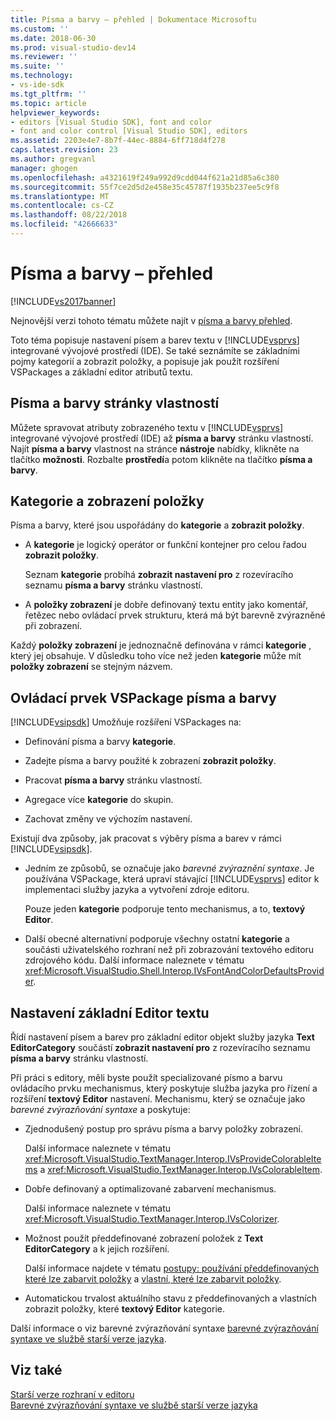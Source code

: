 ```yaml
---
title: Písma a barvy – přehled | Dokumentace Microsoftu
ms.custom: ''
ms.date: 2018-06-30
ms.prod: visual-studio-dev14
ms.reviewer: ''
ms.suite: ''
ms.technology:
- vs-ide-sdk
ms.tgt_pltfrm: ''
ms.topic: article
helpviewer_keywords:
- editors [Visual Studio SDK], font and color
- font and color control [Visual Studio SDK], editors
ms.assetid: 2203e4e7-8b7f-44ec-8884-6ff718d4f278
caps.latest.revision: 23
ms.author: gregvanl
manager: ghogen
ms.openlocfilehash: a4321619f249a992d9cdd044f621a21d85a6c380
ms.sourcegitcommit: 55f7ce2d5d2e458e35c45787f1935b237ee5c9f8
ms.translationtype: MT
ms.contentlocale: cs-CZ
ms.lasthandoff: 08/22/2018
ms.locfileid: "42666633"
---
```

# <a name="font-and-color-overview"></a>Písma a barvy – přehled
[!INCLUDE[vs2017banner](../includes/vs2017banner.md)]

Nejnovější verzi tohoto tématu můžete najít v [písma a barvy přehled](https://docs.microsoft.com/visualstudio/extensibility/font-and-color-overview).  
  
Toto téma popisuje nastavení písem a barev textu v [!INCLUDE[vsprvs](../includes/vsprvs-md.md)] integrované vývojové prostředí (IDE). Se také seznámíte se základními pojmy kategorií a zobrazit položky, a popisuje jak použít rozšíření VSPackages a základní editor atributů textu.  
  
## <a name="the-fonts-and-colors-property-page"></a>Písma a barvy stránky vlastností  
 Můžete spravovat atributy zobrazeného textu v [!INCLUDE[vsprvs](../includes/vsprvs-md.md)] integrované vývojové prostředí (IDE) až **písma a barvy** stránku vlastností. Najít **písma a barvy** vlastnost na stránce **nástroje** nabídky, klikněte na tlačítko **možnosti**. Rozbalte **prostředí**a potom klikněte na tlačítko **písma a barvy**.  
  
## <a name="categories-and-display-items"></a>Kategorie a zobrazení položky  
 Písma a barvy, které jsou uspořádány do **kategorie** a **zobrazit položky**.  
  
-   A **kategorie** je logický operátor or funkční kontejner pro celou řadou **zobrazit položky**.  
  
     Seznam **kategorie** probíhá **zobrazit nastavení pro** z rozevíracího seznamu **písma a barvy** stránku vlastností.  
  
-   A **položky zobrazení** je dobře definovaný textu entity jako komentář, řetězec nebo ovládací prvek strukturu, která má být barevně zvýrazněné při zobrazení.  
  
 Každý **položky zobrazení** je jednoznačně definována v rámci **kategorie** , který jej obsahuje. V důsledku toho více než jeden **kategorie** může mít **položky zobrazení** se stejným názvem.  
  
## <a name="vspackage-control-of-fonts-and-colors"></a>Ovládací prvek VSPackage písma a barvy  
 [!INCLUDE[vsipsdk](../includes/vsipsdk-md.md)] Umožňuje rozšíření VSPackages na:  
  
-   Definování písma a barvy **kategorie**.  
  
-   Zadejte písma a barvy použité k zobrazení **zobrazit položky**.  
  
-   Pracovat **písma a barvy** stránku vlastností.  
  
-   Agregace více **kategorie** do skupin.  
  
-   Zachovat změny ve výchozím nastavení.  
  
 Existují dva způsoby, jak pracovat s výběry písma a barev v rámci [!INCLUDE[vsipsdk](../includes/vsipsdk-md.md)].  
  
-   Jedním ze způsobů, se označuje jako *barevné zvýraznění syntaxe*. Je používána VSPackage, která upraví stávající [!INCLUDE[vsprvs](../includes/vsprvs-md.md)] editor k implementaci služby jazyka a vytvoření zdroje editoru.  
  
     Pouze jeden **kategorie** podporuje tento mechanismus, a to, **textový Editor**.  
  
-   Další obecné alternativní podporuje všechny ostatní **kategorie** a součásti uživatelského rozhraní než při zobrazování textového editoru zdrojového kódu. Další informace naleznete v tématu <xref:Microsoft.VisualStudio.Shell.Interop.IVsFontAndColorDefaultsProvider>.  
  
## <a name="core-editor-text-settings"></a>Nastavení základní Editor textu  
 Řídí nastavení písem a barev pro základní editor objekt služby jazyka **Text EditorCategory** součástí **zobrazit nastavení pro** z rozevíracího seznamu **písma a barvy** stránku vlastností.  
  
 Při práci s editory, měli byste použít specializované písmo a barvu ovládacího prvku mechanismus, který poskytuje služba jazyka pro řízení a rozšíření **textový Editor** nastavení. Mechanismu, který se označuje jako *barevné zvýrazňování syntaxe* a poskytuje:  
  
-   Zjednodušený postup pro správu písma a barvy položky zobrazení.  
  
     Další informace naleznete v tématu <xref:Microsoft.VisualStudio.TextManager.Interop.IVsProvideColorableItems> a <xref:Microsoft.VisualStudio.TextManager.Interop.IVsColorableItem>.  
  
-   Dobře definovaný a optimalizované zabarvení mechanismus.  
  
     Další informace naleznete v tématu <xref:Microsoft.VisualStudio.TextManager.Interop.IVsColorizer>.  
  
-   Možnost použít předdefinované zobrazení položek z **Text EditorCategory** a k jejich rozšíření.  
  
     Další informace najdete v tématu [postupy: používání předdefinovaných které lze zabarvit položky](../extensibility/internals/how-to-use-built-in-colorable-items.md) a [vlastní, které lze zabarvit položky](../extensibility/internals/custom-colorable-items.md).  
  
-   Automatickou trvalost aktuálního stavu z předdefinovaných a vlastních zobrazit položky, které **textový Editor** kategorie.  
  
 Další informace o viz barevné zvýrazňování syntaxe [barevné zvýrazňování syntaxe ve službě starší verze jazyka](../extensibility/internals/syntax-coloring-in-a-legacy-language-service.md).  
  
## <a name="see-also"></a>Viz také  
 [Starší verze rozhraní v editoru](../extensibility/legacy-interfaces-in-the-editor.md)   
 [Barevné zvýrazňování syntaxe ve službě starší verze jazyka](../extensibility/internals/syntax-coloring-in-a-legacy-language-service.md)

